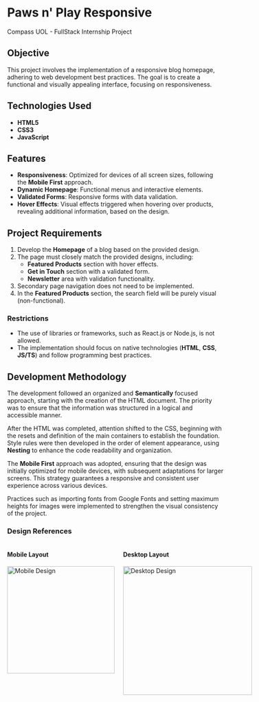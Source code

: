 # Paws n' Play Responsive

Compass UOL - FullStack Internship Project

## Objective

This project involves the implementation of a responsive blog homepage, adhering to web development best practices. The goal is to create a functional and visually appealing interface, focusing on responsiveness.

## Technologies Used

- **HTML5**
- **CSS3**
- **JavaScript**

## Features

- **Responsiveness**: Optimized for devices of all screen sizes, following the **Mobile First** approach.
- **Dynamic Homepage**: Functional menus and interactive elements.
- **Validated Forms**: Responsive forms with data validation.
- **Hover Effects**: Visual effects triggered when hovering over products, revealing additional information, based on the design.

## Project Requirements

1. Develop the **Homepage** of a blog based on the provided design.
2. The page must closely match the provided designs, including:
   - **Featured Products** section with hover effects.
   - **Get in Touch** section with a validated form.
   - **Newsletter** area with validation functionality.
3. Secondary page navigation does not need to be implemented.
4. In the **Featured Products** section, the search field will be purely visual (non-functional).

### Restrictions
- The use of libraries or frameworks, such as React.js or Node.js, is not allowed.
- The implementation should focus on native technologies (**HTML**, **CSS**, **JS/TS**) and follow programming best practices.

## Development Methodology

The development followed an organized and **Semantically** focused approach, starting with the creation of the HTML document. The priority was to ensure that the information was structured in a logical and accessible manner.

After the HTML was completed, attention shifted to the CSS, beginning with the resets and definition of the main containers to establish the foundation. Style rules were then developed in the order of element appearance, using **Nesting** to enhance the code readability and organization.

The **Mobile First** approach was adopted, ensuring that the design was initially optimized for mobile devices, with subsequent adaptations for larger screens. This strategy guarantees a responsive and consistent user experience across various devices.

Practices such as importing fonts from Google Fonts and setting maximum heights for images were implemented to strengthen the visual consistency of the project.

### Design References
<div style="display: flex; flex-direction: row; gap: 20px;">
  <div>
    <h4>Mobile Layout</h4>
    <img src="./mobile.png" alt="Mobile Design" style="width: 250px;">
  </div>
  <div>
    <h4>Desktop Layout</h4>
    <img src="./desktop.png" alt="Desktop Design" style="width: 300px;">
  </div>
</div>